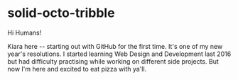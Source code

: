 # solid-octo-tribble

Hi Humans!

Kiara here -- starting out with GitHub for the first time. It's one of my new year's resolutions. I started learning Web Design and Development last 2016 but had difficulty practising while working on different side projects. But now I'm here and excited to eat pizza with ya'll.
